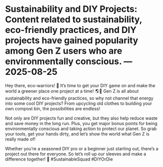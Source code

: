 # Sustainability and DIY Projects: Content related to sustainability, eco-friendly practices, and DIY projects have gained popularity among Gen Z users who are environmentally conscious. — 2025-08-25

Hey there, eco-warriors! 🌿 It’s time to get your DIY game on and make the world a greener place one project at a time! 🌎💚 Gen Z is all about sustainability and eco-friendly practices, so why not channel that energy into some cool DIY projects? From upcycling old clothes to building your own compost bin, the possibilities are endless!

Not only are DIY projects fun and creative, but they also help reduce waste and save money in the long run. Plus, you get major bonus points for being environmentally conscious and taking action to protect our planet. So grab your tools, get your hands dirty, and let’s show the world what Gen Z is really made of!

Whether you’re a seasoned DIY pro or a beginner just starting out, there’s a project out there for everyone. So let’s roll up our sleeves and make a difference together! 🌟 #SustainableSquad #DIYOrDie